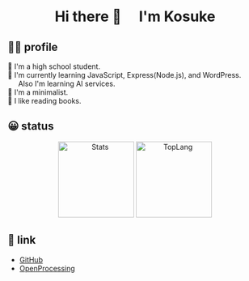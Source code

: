 <h1 align="center">
Hi there 👋　 I'm Kosuke
</h1>

## 👦🏻 profile

🏫 I'm a high school student. <br>
🌱 I'm currently learning JavaScript, Express(Node.js), and WordPress. <br>&ensp;&ensp;&ensp;Also I'm learning AI services.<br>
👜 I'm a minimalist.<br>
📕 I like reading books.

## 😀 status
<p align="center" >
  <img alt="Stats" height="150px" src="https://github-readme-stats.vercel.app/api?username=Kosuke-Tanoue-KT"/>  
  <img alt="TopLang" height="150px" src="https://github-readme-stats.vercel.app/api/top-langs/?username=Kosuke-Tanoue-KT&layout=compact"/>
</p>

## 🔗 link
* [GitHub](https://github.com/Kosuke-Tanoue-KT)
* [OpenProcessing](https://openprocessing.org/user/314875?o=2&view=sketches)
